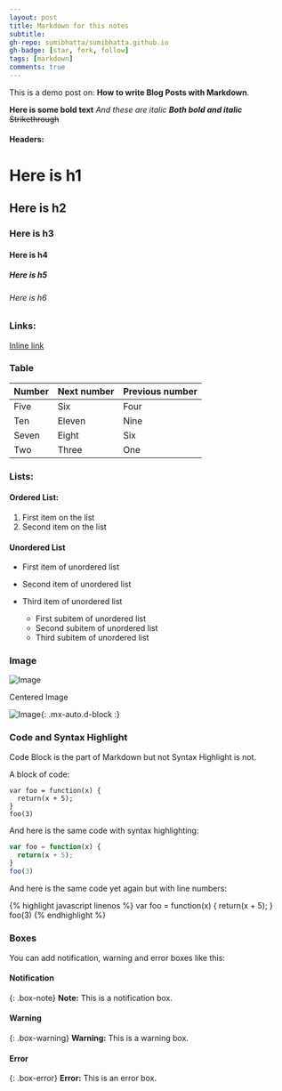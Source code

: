 ```yaml
---
layout: post
title: Markdown for this notes
subtitle: 
gh-repo: sumibhatta/sumibhatta.github.io
gh-badge: [star, fork, follow]
tags: [markdown]
comments: true
---
```


This is a demo post on: **How to write Blog Posts with Markdown**.

**Here is some bold text**
_And these are italic_
**_Both bold and italic_** 
~~Strikethrough~~
#### Headers:

# Here is h1
## Here is h2
### Here is h3
#### Here is h4
##### Here is h5
###### Here is h6

### Links:
[Inline link](https://www.youtube.com/watch?v=WgTMeICssXY&list=RDWgTMeICssXY&index=1)



### Table

| Number | Next number | Previous number |
| :------ |:--- | :--- |
| Five | Six | Four |
| Ten | Eleven | Nine |
| Seven | Eight | Six |
| Two | Three | One |

### Lists:
#### Ordered List:
1. First item on the list
2. Second item on the list

#### Unordered List
- First item of unordered list
* Second item of unordered list
+ Third item of unordered list

  - First subitem of unordered list
  * Second subitem of unordered list
  + Third subitem of unordered list


### Image

![Image](https://s3-media3.fl.yelpcdn.com/bphoto/cQ1Yoa75m2yUFFbY2xwuqw/348s.jpg)

Centered Image

![Image](https://s3-media3.fl.yelpcdn.com/bphoto/cQ1Yoa75m2yUFFbY2xwuqw/348s.jpg){: .mx-auto.d-block :}

### Code and Syntax Highlight
Code Block is the part of Markdown but not Syntax Highlight is not.

A block of code:
~~~
var foo = function(x) {
  return(x + 5);
}
foo(3)
~~~

And here is the same code with syntax highlighting:

```javascript
var foo = function(x) {
  return(x + 5);
}
foo(3)
```

And here is the same code yet again but with line numbers:

{% highlight javascript linenos %}
var foo = function(x) {
  return(x + 5);
}
foo(3)
{% endhighlight %}


### Boxes
You can add notification, warning and error boxes like this:

#### Notification

{: .box-note}
**Note:** This is a notification box.

#### Warning

{: .box-warning}
**Warning:** This is a warning box.

#### Error

{: .box-error}
**Error:** This is an error box.